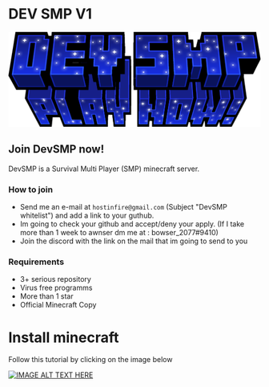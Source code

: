 # DEV SMP V1

![Image](/title.png)

## Join DevSMP now!
DevSMP is a Survival Multi Player (SMP) minecraft server.

### How to join

- Send me an e-mail at ```hostinfire@gmail.com``` (Subject "DevSMP whitelist") and add a link to your guthub.
- Im going to check your github and accept/deny your apply. (If I take more than 1 week to awnser dm me at : bowser_2077#9410)
- Join the discord with the link on the mail that im going to send to you

### Requirements

- 3+ serious repository
- Virus free programms
- More than 1 star
- Official Minecraft Copy

# Install minecraft

Follow this tutorial by clicking on the image below

[![IMAGE ALT TEXT HERE](https://img.youtube.com/vi/XHNnzGOpf6M/0.jpg)](https://www.youtube.com/watch?v=XHNnzGOpf6M)
